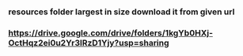 ### resources folder largest in size download it from given url
### https://drive.google.com/drive/folders/1kgYb0HXj-OctHqz2ei0u2Yr3lRzD1Yjy?usp=sharing
